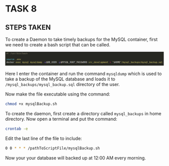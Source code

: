 # TASK 8

## STEPS TAKEN

To create a Daemon to take timely backups for the MySQL container, first we need to create a bash script that can be called.

![](/ss/backup.png)

Here I enter the container and run the command `mysqldump` which is used to take a backup of the MySQL database and loads it to `/mysql_backups/mysql_backup.sql` directory of the user.

Now make the file executable using the command:
```bash
chmod +x mysqlBackup.sh
```

To create the daemon, first create a directory called `mysql_backups` in home directory.
Now open a terminal and put the command:
```bash
crontab -e
```

Edit the last line of the file to include:
```bash
0 0 * * * /pathToScriptFile/mysqlBackup.sh
```
Now your your database will backed up at 12:00 AM every morning.